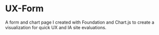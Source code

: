 UX-Form
=======

A form and chart page I created with Foundation and Chart.js to create a visualization for quick UX and IA site evaluations.
